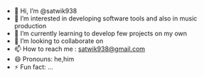 - 👋 Hi, I’m @satwik938
- 👀 I’m interested in developing software tools and also in music production
- 🌱 I’m currently learning to develop few projects on my own
- 💞️ I’m looking to collaborate on 
- 📫 How to reach me : satwik938@gmail.com
- 😄 Pronouns: he,him
- ⚡ Fun fact: ...

<!---
satwik938/satwik938 is a ✨ special ✨ repository because its `README.md` (this file) appears on your GitHub profile.
You can click the Preview link to take a look at your changes.
--->
